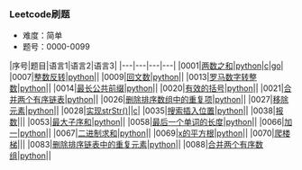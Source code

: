 ### Leetcode刷题
* 难度：简单
* 题号：0000-0099

|序号|题目|语言1|语言2|语言3|
|---|---|---|---|
|0001|<a href="https://leetcode-cn.com/problems/two-sum/">两数之和</a>|<a href="https://github.com/hhe0/leetcode/blob/master/Easy/0001/python">python</a>|<a href="https://github.com/hhe0/leetcode/blob/master/Easy/0001/c">c</a>|<a href="https://github.com/hhe0/leetcode/blob/master/Easy/0001/go">go</a>|
|0007|<a href="https://leetcode-cn.com/problems/reverse-integer/">整数反转</a>|<a href="https://github.com/hhe0/leetcode/blob/master/Easy/0007/python">python</a>||
|0009|<a href="https://leetcode-cn.com/problems/palindrome-number/">回文数</a>|<a href="https://github.com/hhe0/leetcode/blob/master/Easy/0009/python">python</a>||
|0013|<a href="https://leetcode-cn.com/problems/roman-to-integer/">罗马数字转整数</a>|<a href="https://github.com/hhe0/leetcode/blob/master/Easy/0009/python">python</a>||
|0014|<a href="https://leetcode-cn.com/problems/longest-common-prefix/">最长公共前缀</a>|<a href="https://github.com/hhe0/leetcode/blob/master/Easy/0014/python">python</a>||
|0020|<a href="https://leetcode-cn.com/problems/valid-parentheses/">有效的括号</a>|<a href="https://github.com/hhe0/leetcode/blob/master/Easy/0020/python">python</a>||
|0021|<a href="https://leetcode-cn.com/problems/merge-two-sorted-lists/">合并两个有序链表</a>|<a href="https://github.com/hhe0/leetcode/blob/master/Easy/0021/python">python</a>||
|0026|<a href="https://leetcode-cn.com/problems/remove-duplicates-from-sorted-array/">删除排序数组中的重复项</a>|<a href="https://github.com/hhe0/leetcode/blob/master/Easy/0026/python">python</a>||
|0027|<a href="https://leetcode-cn.com/problems/remove-element/">移除元素</a>|<a href="https://github.com/hhe0/leetcode/blob/master/Easy/0027/python">python</a>||
|0028|<a href="https://leetcode-cn.com/problems/implement-strstr/">实现strStr()</a>||<a href="https://github.com/hhe0/leetcode/blob/master/Easy/0028/c">c</a>|
|0035|<a href="https://leetcode-cn.com/problems/search-insert-position/">搜索插入位置</a>|<a href="https://github.com/hhe0/leetcode/blob/master/Easy/0035/python">python</a>||
|0038|<a href="https://leetcode-cn.com/problems/count-and-say/">报数</a>|||
|0053|<a href="https://leetcode-cn.com/problems/maximum-subarray/">最大子序和</a>|<a href="https://github.com/hhe0/leetcode/blob/master/Easy/0053/python">python</a>||
|0058|<a href="https://leetcode-cn.com/problems/length-of-last-word/">最后一个单词的长度</a>|<a href="https://github.com/hhe0/leetcode/blob/master/Easy/0058/python">python</a>||
|0066|<a href="https://leetcode-cn.com/problems/plus-one/">加一</a>|<a href="https://github.com/hhe0/leetcode/blob/master/Easy/0066/python">python</a>||
|0067|<a href="https://leetcode-cn.com/problems/add-binary/">二进制求和</a>|<a href="https://github.com/hhe0/leetcode/blob/master/Easy/0067/python">python</a>||
|0069|<a href="https://leetcode-cn.com/problems/sqrtx/">x的平方根</a>|<a href="https://github.com/hhe0/leetcode/blob/master/Easy/0069/python">python</a>||
|0070|<a href="https://leetcode-cn.com/problems/climbing-stairs/">爬楼梯</a>|||
|0083|<a href="https://leetcode-cn.com/problems/remove-duplicates-from-sorted-list/">删除排序链表中的重复元素</a>|<a href="https://github.com/hhe0/leetcode/blob/master/Easy/0083/python">python</a>||
|0088|<a href="https://leetcode-cn.com/problems/merge-sorted-array/">合并两个有序数组</a>|<a href="https://github.com/hhe0/leetcode/blob/master/Easy/0088/python">python</a>||
